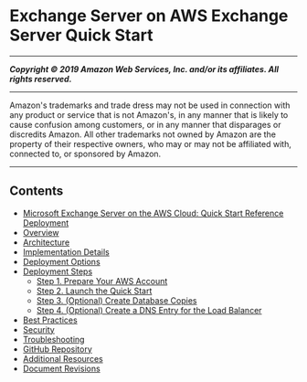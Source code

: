 # Exchange Server on AWS Exchange Server Quick Start

-----
*****Copyright &copy; 2019 Amazon Web Services, Inc. and/or its affiliates. All rights reserved.*****

-----
Amazon's trademarks and trade dress may not be used in 
     connection with any product or service that is not Amazon's, 
     in any manner that is likely to cause confusion among customers, 
     or in any manner that disparages or discredits Amazon. All other 
     trademarks not owned by Amazon are the property of their respective
     owners, who may or may not be affiliated with, connected to, or 
     sponsored by Amazon.

-----
## Contents
+ [Microsoft Exchange Server on the AWS Cloud: Quick Start Reference Deployment](welcome.md)
+ [Overview](overview.md)
+ [Architecture](architecture.md)
+ [Implementation Details](design-ha.md)
+ [Deployment Options](scenarios.md)
+ [Deployment Steps](deployment.md)
   + [Step 1. Prepare Your AWS Account](step-1.md)
   + [Step 2. Launch the Quick Start](step-2.md)
   + [Step 3. (Optional) Create Database Copies](step-3.md)
   + [Step 4. (Optional) Create a DNS Entry for the Load Balancer](step-4.md)
+ [Best Practices](best-practices.md)
+ [Security](security.md)
+ [Troubleshooting](troubleshooting.md)
+ [GitHub Repository](feedback.md)
+ [Additional Resources](resources.md)
+ [Document Revisions](revisions.md)
